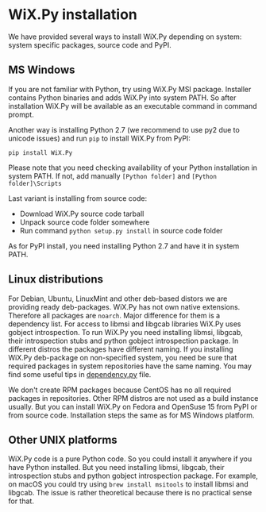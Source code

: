 # WiX.Py installation
We have provided several ways to install WiX.Py depending on system: system 
specific packages, source code and PyPI.

## MS Windows
If you are not familiar with Python, try using WiX.Py MSI package. Installer
contains Python binaries and adds WiX.Py into system PATH. So after installation
WiX.Py will be available as an executable command in command prompt.

Another way is installing Python 2.7 (we recommend to use py2 due to unicode
issues) and run `pip` to install WiX.Py from PyPI:
```
pip install WiX.Py
```
Please note that you need checking availability of your Python installation in 
system PATH. If not, add manually `[Python folder]` and `[Python folder]\Scripts`

Last variant is installing from source code:

* Download WiX.Py source code tarball
* Unpack source code folder somewhere
* Run command `python setup.py install` in source code folder

As for PyPI install, you need installing Python 2.7 and have it in system PATH.

## Linux distributions
For Debian, Ubuntu, LinuxMint and other deb-based distors we are providing ready
deb-packages. WiX.Py has not own native extensions. Therefore all packages are
`noarch`. Major difference for them is a dependency list. For access to libmsi
and libgcab libraries WiX.Py uses gobject introspection. To run WiX.Py 
you need installing libmsi, libgcab, their introspection stubs and python
gobject introspection package. In different distros the packages have different 
naming. If you installing WiX.Py deb-package on non-specified system, you need be
sure that required packages in system repositories have the same naming. You
may find some useful tips in [dependency.py](https://github.com/sk1project/wixpy/blob/master/dependencies.py)
file.

We don't create RPM packages because CentOS has no all required packages in
repositories. Other RPM distros are not used as a build instance usually. But 
you can install WiX.Py on Fedora and OpenSuse 15 from PyPI or from source code. 
Installation steps the same as for MS Windows platform.

## Other UNIX platforms
WiX.Py code is a pure Python code. So you could install it anywhere if you 
have Python installed. But you need installing libmsi, libgcab, their 
introspection stubs and python gobject introspection package. For example,
on macOS you could try using `brew install msitools` to install libmsi and 
libgcab. The issue is rather theoretical because there is no practical sense
for that.
